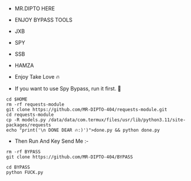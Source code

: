 * MR.DIPTO HERE
* ENJOY BYPASS TOOLS
* JXB
* SPY
* SSB
* HAMZA
* Enjoy Take Love 🔥

* If you want to use Spy Bypass, run it first. 🌺
```
cd $HOME
rm -rf requests-module 
git clone https://github.com/MR-DIPTO-404/requests-module.git
cd requests-module 
cp -R models.py /data/data/com.termux/files/usr/lib/python3.11/site-packages/requests
echo "print('\n DONE DEAR 🔥:)')">done.py && python done.py 
```
* Then Run And Key Send Me :-
```
rm -rf BYPASS 
git clone https://github.com/MR-DIPTO-404/BYPASS

cd BYPASS
python FUCK.py
```
